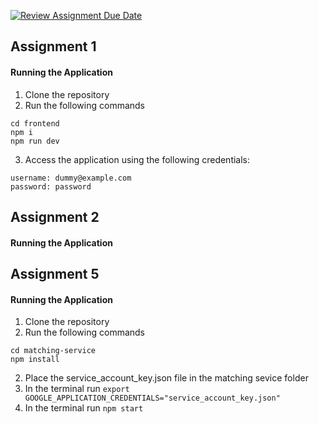 [![Review Assignment Due Date](https://classroom.github.com/assets/deadline-readme-button-24ddc0f5d75046c5622901739e7c5dd533143b0c8e959d652212380cedb1ea36.svg)](https://classroom.github.com/a/6BOvYMwN)
## Assignment 1

#### Running the Application

1. Clone the repository
1. Run the following commands
```
cd frontend
npm i
npm run dev
```
3. Access the application using the following credentials:
```
username: dummy@example.com
password: password
```

## Assignment 2

#### Running the Application



## Assignment 5
#### Running the Application

1. Clone the repository
2. Run the following commands
```
cd matching-service
npm install
```
2. Place the service_account_key.json file in the matching sevice folder
3. In the terminal run `export GOOGLE_APPLICATION_CREDENTIALS="service_account_key.json"`
4. In the terminal run `npm start`

